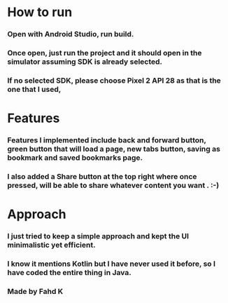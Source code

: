 # How to run 
### Open with Android Studio, run build.

### Once open, just run the project and it should open in the simulator assuming SDK is already selected.
### If no selected SDK, please choose Pixel 2 API 28 as that is the one that I used,

# Features
### Features I implemented include back and forward button, green button that will load a page, new tabs button, saving as bookmark and saved bookmarks page. 
### I also added a Share button at the top right where once pressed, will be able to share whatever content you want . :-)

# Approach
### I just tried to keep a simple approach and kept the UI minimalistic yet efficient.
### I know it mentions Kotlin but I have never used it before, so I have coded the entire thing in Java.




### Made by Fahd K
